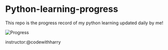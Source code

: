 # Python-learning-progress

This repo is the progress record of my python learning updated daily by me!

![Progress](https://progress-bar.dev/21/)


instructor:@codewithharry
